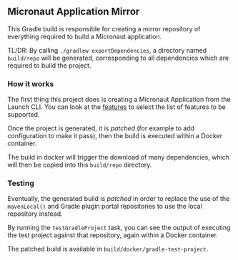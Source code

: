 ## Micronaut Application Mirror

This Gradle build is responsible for creating a mirror repository of everything required to build a Micronaut application.

TL/DR: By calling `./gradlew exportDependencies`, a directory named `build/repo` will be generated, corresponding to all dependencies which are required to build the project.

### How it works

The first thing this project does is creating a Micronaut Application from the Launch CLI.
You can look at the [features](build.gradle.kts) to select the list of features to be supported.

Once the project is generated, it is _patched_ (for example to add configuration to make it pass), then the build is executed within a Docker container.

The build in docker will trigger the download of many dependencies, which will then be copied into this `build/repo` directory.

### Testing

Eventually, the generated build is _patched_ in order to replace the use of the `mavenLocal()` and Gradle plugin portal repositories to use the local repository instead.

By running the `testGradleProject` task, you can see the output of executing the test project against that repository, again within a Docker container.

The patched build is available in `build/docker/gradle-test-project`.
